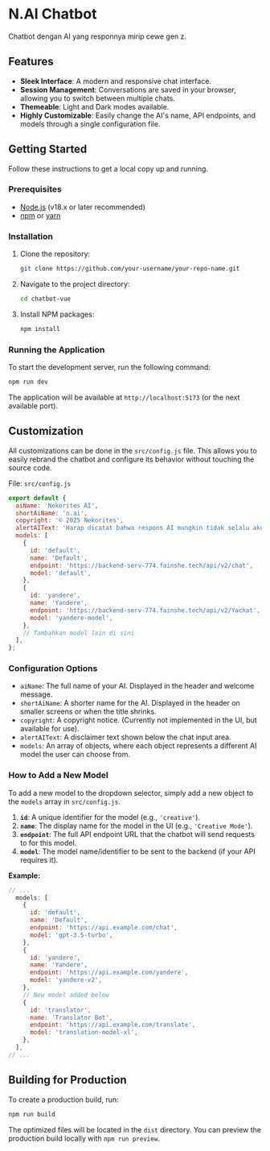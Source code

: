 # N.AI Chatbot

Chatbot dengan AI yang responnya mirip cewe gen z.

## Features

-   **Sleek Interface**: A modern and responsive chat interface.
-   **Session Management**: Conversations are saved in your browser, allowing you to switch between multiple chats.
-   **Themeable**: Light and Dark modes available.
-   **Highly Customizable**: Easily change the AI's name, API endpoints, and models through a single configuration file.

## Getting Started

Follow these instructions to get a local copy up and running.

### Prerequisites

-   [Node.js](https://nodejs.org/) (v18.x or later recommended)
-   [npm](https://www.npmjs.com/) or [yarn](https://yarnpkg.com/)

### Installation

1.  Clone the repository:
    ```sh
    git clone https://github.com/your-username/your-repo-name.git
    ```
2.  Navigate to the project directory:
    ```sh
    cd chatbot-vue
    ```
3.  Install NPM packages:
    ```sh
    npm install
    ```

### Running the Application

To start the development server, run the following command:

```sh
npm run dev
```

The application will be available at `http://localhost:5173` (or the next available port).

## Customization

All customizations can be done in the `src/config.js` file. This allows you to easily rebrand the chatbot and configure its behavior without touching the source code.

File: `src/config.js`

```javascript
export default {
  aiName: 'Nekorites AI',
  shortAiName: 'n.ai',
  copyright: '© 2025 Nekorites',
  alertAIText: 'Harap dicatat bahwa respons AI mungkin tidak selalu akurat.',
  models: [
    {
      id: 'default',
      name: 'Default',
      endpoint: 'https://backend-serv-774.fainshe.tech/api/v2/chat',
      model: 'default',
    },
    {
      id: 'yandere',
      name: 'Yandere',
      endpoint: 'https://backend-serv-774.fainshe.tech/api/v2/Yachat',
      model: 'yandere-model',
    },
    // Tambahkan model lain di sini
  ],
};
```

### Configuration Options

-   `aiName`: The full name of your AI. Displayed in the header and welcome message.
-   `shortAiName`: A shorter name for the AI. Displayed in the header on smaller screens or when the title shrinks.
-   `copyright`: A copyright notice. (Currently not implemented in the UI, but available for use).
-   `alertAIText`: A disclaimer text shown below the chat input area.
-   `models`: An array of objects, where each object represents a different AI model the user can choose from.

### How to Add a New Model

To add a new model to the dropdown selector, simply add a new object to the `models` array in `src/config.js`.

1.  **`id`**: A unique identifier for the model (e.g., `'creative'`).
2.  **`name`**: The display name for the model in the UI (e.g., `'Creative Mode'`).
3.  **`endpoint`**: The full API endpoint URL that the chatbot will send requests to for this model.
4.  **`model`**: The model name/identifier to be sent to the backend (if your API requires it).

**Example:**

```javascript
// ...
  models: [
    {
      id: 'default',
      name: 'Default',
      endpoint: 'https://api.example.com/chat',
      model: 'gpt-3.5-turbo',
    },
    {
      id: 'yandere',
      name: 'Yandere',
      endpoint: 'https://api.example.com/yandere',
      model: 'yandere-v2',
    },
    // New model added below
    {
      id: 'translator',
      name: 'Translator Bot',
      endpoint: 'https://api.example.com/translate',
      model: 'translation-model-xl',
    },
  ],
// ...
```

## Building for Production

To create a production build, run:

```sh
npm run build
```

The optimized files will be located in the `dist` directory. You can preview the production build locally with `npm run preview`.